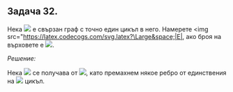 ## Задача 32.

Нека <img src="https://latex.codecogs.com/svg.latex?\Large&space;G(V,E)"> е свързан граф с точно един цикъл в него. Намерете <img src="https://latex.codecogs.com/svg.latex?\Large&space;|E|, ако броя на върховете е <img src="https://latex.codecogs.com/svg.latex?\Large&space;|V|=2018">.

*Решение:*

Нека <img src="https://latex.codecogs.com/svg.latex?\Large&space;G'(V,E')"> се получава от <img src="https://latex.codecogs.com/svg.latex?\Large&space;G">, като премахнем някое ребро от единствения на <img src="https://latex.codecogs.com/svg.latex?\Large&space;G"> цикъл.
